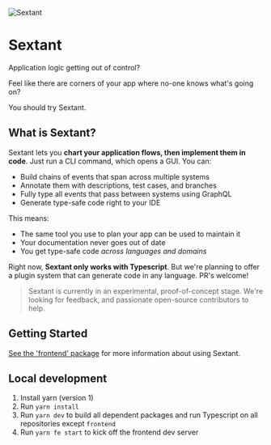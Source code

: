 ![Sextant](./assets/sextant-demo-new.gif "Sextant Logo")

# Sextant

Application logic getting out of control?

Feel like there are corners of your app where no-one knows what's going on?

You should try Sextant.

## What is Sextant?

Sextant lets you **chart your application flows, then implement them in code**. Just run a CLI command, which opens a GUI. You can:

- Build chains of events that span across multiple systems
- Annotate them with descriptions, test cases, and branches
- Fully type all events that pass between systems using GraphQL
- Generate type-safe code right to your IDE

This means:

- The same tool you use to plan your app can be used to maintain it
- Your documentation never goes out of date
- You get type-safe code _across languages and domains_

Right now, **Sextant only works with Typescript**. But we're planning to offer a plugin system that can generate code in any language. PR's welcome!

> Sextant is currently in an experimental, proof-of-concept stage. We're looking for feedback, and passionate open-source contributors to help.

## Getting Started

[See the 'frontend' package](./packages/frontend) for more information about using Sextant.

## Local development

1. Install yarn (version 1)
2. Run `yarn install`
3. Run `yarn dev` to build all dependent packages and run Typescript on all repositories except `frontend`
4. Run `yarn fe start` to kick off the frontend dev server
